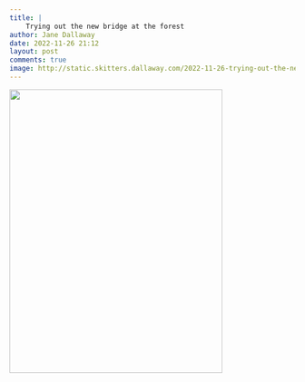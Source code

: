 ```yaml
---
title: |
    Trying out the new bridge at the forest
author: Jane Dallaway
date: 2022-11-26 21:12
layout: post
comments: true
image: http://static.skitters.dallaway.com/2022-11-26-trying-out-the-new-bridge-at-the-forest-fullsize-0.jpeg
---
```


<a href="http://static.skitters.dallaway.com/2022-11-26-trying-out-the-new-bridge-at-the-forest-fullsize-0.jpeg"><img src="http://static.skitters.dallaway.com/2022-11-26-trying-out-the-new-bridge-at-the-forest-thumb-0.jpeg" width="375" height="500"></a>



